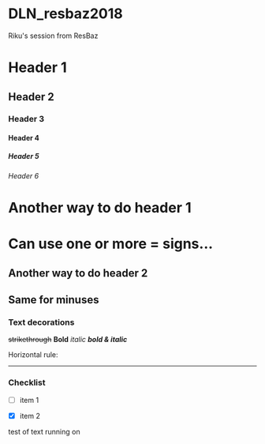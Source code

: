# DLN_resbaz2018

Riku's session from ResBaz

# Header 1

## Header 2

### Header 3

#### Header 4

##### Header 5

###### Header 6

Another way to do header 1
=

Can use one or more = signs...
======

Another way to do header 2
-

Same for minuses
------

### Text decorations

~~strikethrough~~
__Bold__
_italic_
**_bold & italic_**

Horizontal rule:

---

### Checklist

- [ ] item 1
- [x] item 2


test
of
text
running
on

